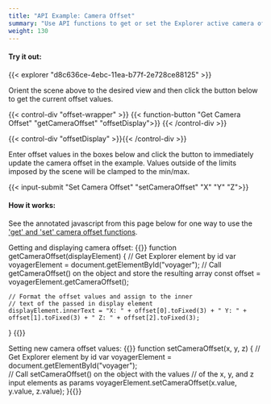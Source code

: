 ```yaml
---
title: "API Example: Camera Offset"
summary: "Use API functions to get or set the Explorer active camera offset."
weight: 130
---
```


#### Try it out:

{{< explorer "d8c636ce-4ebc-11ea-b77f-2e728ce88125" >}}  <br>
  
Orient the scene above to the desired view and then click the button below to get the current offset values.  

{{< control-div "offset-wrapper" >}}
	{{< function-button "Get Camera Offset" "getCameraOffset" "offsetDisplay">}}
{{< /control-div >}}  

{{< control-div "offsetDisplay" >}}{{< /control-div >}}  <br>

Enter offset values in the boxes below and click the button to immediately update the camera offset in the example. Values outside of the limits imposed by the scene will be clamped to the min/max.

{{< input-submit "Set Camera Offset" "setCameraOffset" "X" "Y" "Z">}}  <br>

#### How it works:
See the annotated javascript from this page below for one way to use the ['get' and 'set' camera offset functions](../../api).

Getting and displaying camera offset:
{{<highlight js>}}
function getCameraOffset(displayElement) {
	// Get Explorer element by id
	var voyagerElement = document.getElementById("voyager");
	// Call getCameraOffset() on the object and store the resulting array
	const offset = voyagerElement.getCameraOffset();
	
	// Format the offset values and assign to the inner 
	// text of the passed in display element
	displayElement.innerText = "X: " + offset[0].toFixed(3) + "	Y: " + offset[1].toFixed(3) + "	Z: " + offset[2].toFixed(3);
}
{{</highlight>}}

Setting new camera offset values:
{{<highlight js>}}
function setCameraOffset(x, y, z) {
	// Get Explorer element by id
	var voyagerElement = document.getElementById("voyager");	
	// Call setCameraOffset() on the object with the values
	// of the x, y, and z input elements as params
	voyagerElement.setCameraOffset(x.value, y.value, z.value);
}{{</highlight>}}
